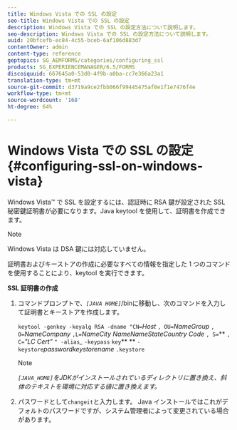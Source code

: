 ```yaml
---
title: Windows Vista での SSL の設定
seo-title: Windows Vista での SSL の設定
description: Windows Vista での SSL の設定方法について説明します。
seo-description: Windows Vista での SSL の設定方法について説明します。
uuid: 20bfcefb-ec84-4c55-bceb-6af106d883d7
contentOwner: admin
content-type: reference
geptopics: SG_AEMFORMS/categories/configuring_ssl
products: SG_EXPERIENCEMANAGER/6.5/FORMS
discoiquuid: 667645a0-53d0-4f9b-a0ba-cc7e366a23a1
translation-type: tm+mt
source-git-commit: d3719a9ce2fbb066f99445475af8e1f1e7476f4e
workflow-type: tm+mt
source-wordcount: '168'
ht-degree: 64%

---
```



# Windows Vista での SSL の設定 {#configuring-ssl-on-windows-vista}

Windows Vista™ で SSL を設定するには、認証時に RSA 鍵が設定された SSL 秘密鍵証明書が必要になります。Java keytool を使用して、証明書を作成できます。

>[!NOTE]
>
>Windows Vista は DSA 鍵には対応していません。

証明書およびキーストアの作成に必要なすべての情報を指定した 1 つのコマンドを使用することにより、keytool を実行できます。

**SSL 証明書の作成**

1. コマンドプロンプトで、*`[JAVA HOME]`*/binに移動し、次のコマンドを入力して証明書とキーストアを作成します。

   `keytool -genkey -keyalg RSA -dname "CN=`*Host* `, OU=`*NameGroup* `, O=`*NameCompany* `,L=`*NameCity NameNameStateCountry Code* `, S=`** `, C=`*&quot;LC Cert&quot;* `" -alias`*_* `-keypass` `key`** ** `-keystore`*passwordkeystorename* `.keystore`

   >[!NOTE]
   >
   >*`[JAVA_HOME]`をJDKがインストールされているディレクトリに置き換え、斜体のテキストを環境に対応する値に置き換えます。*

1. パスワードとして`changeit`と入力します。 Java インストールではこれがデフォルトのパスワードですが、システム管理者によって変更されている場合があります。

